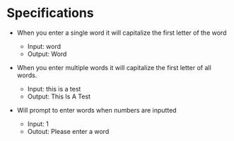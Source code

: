 
# Specifications

  * When you enter a single word it will capitalize the first letter of the word
    * Input: word
    * Output: Word

  * When you enter multiple words it will capitalize the first letter of all words.
    * Input: this is a test
    * Output: This Is A Test

  * Will prompt to enter words when numbers are inputted
    * Input: 1
    * Outout: Please enter a word
